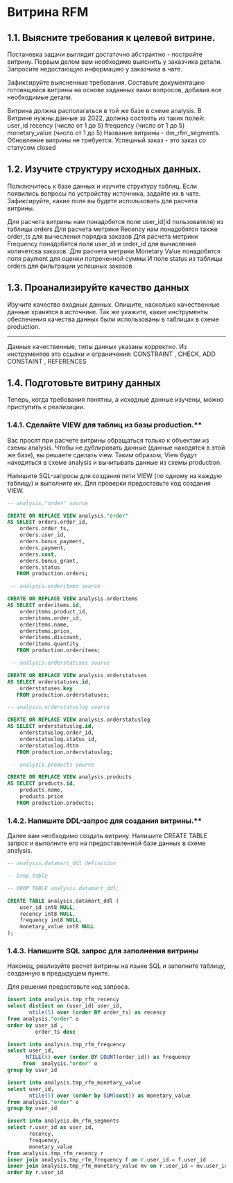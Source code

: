 # Витрина RFM

## 1.1. Выясните требования к целевой витрине.

Постановка задачи выглядит достаточно абстрактно - постройте витрину. Первым делом вам необходимо выяснить у заказчика детали. Запросите недостающую информацию у заказчика в чате.

Зафиксируйте выясненные требования. Составьте документацию готовящейся витрины на основе заданных вами вопросов, добавив все необходимые детали.

Витрина должна располагаться в той же базе в схеме analysis.
В Витрине нужны данные за 2022, должна состоять из таких полей:
user_id
recency (число от 1 до 5)
frequency (число от 1 до 5)
monetary_value (число от 1 до 5)
Название витрины - dm_rfm_segments. Обновление витрины не требуется.
Успешный заказ - это заказ со статусом closed



## 1.2. Изучите структуру исходных данных.

Полключитесь к базе данных и изучите структуру таблиц.
Если появились вопросы по устройству источника, задайте их в чате.
Зафиксируйте, какие поля вы будете использовать для расчета витрины.

Для расчета витрины нам понадобятся поле user_id(id пользователя) из таблицы orders
Для расчета метрики Recency нам понадобятся также order_ts для вычесления порядка заказов
Для расчета метрики Frequency понадобятся поля user_id и order_id для вычисления количетсва заказов.
Для расчета метрики Monetary Value понадобятся поля payment для оценки потреченной суммы
И поле status из таблицы orders для фильтрации успешных заказов


## 1.3. Проанализируйте качество данных

Изучите качество входных данных. Опишите, насколько качественные данные хранятся в источнике. Так же укажите, какие инструменты обеспечения качества данных были использованы в таблицах в схеме production.

-----------

Данные качественные, типы данных указаны корректно.
Из инструментов это ссылки и ограничения:
CONSTRAINT , CHECK, ADD CONSTAINT , REFERENCES

## 1.4. Подготовьте витрину данных

Теперь, когда требования понятны, а исходные данные изучены, можно приступить к реализации.

### 1.4.1. Сделайте VIEW для таблиц из базы production.**

Вас просят при расчете витрины обращаться только к объектам из схемы analysis. Чтобы не дублировать данные (данные находятся в этой же базе), вы решаете сделать view. Таким образом, View будут находиться в схеме analysis и вычитывать данные из схемы production. 

Напишите SQL-запросы для создания пяти VIEW (по одному на каждую таблицу) и выполните их. Для проверки предоставьте код создания VIEW.

```SQL
-- analysis."order" source

CREATE OR REPLACE VIEW analysis."order"
AS SELECT orders.order_id,
    orders.order_ts,
    orders.user_id,
    orders.bonus_payment,
    orders.payment,
    orders.cost,
    orders.bonus_grant,
    orders.status
   FROM production.orders;

 -- analysis.orderitems source

CREATE OR REPLACE VIEW analysis.orderitems
AS SELECT orderitems.id,
    orderitems.product_id,
    orderitems.order_id,
    orderitems.name,
    orderitems.price,
    orderitems.discount,
    orderitems.quantity
   FROM production.orderitems;

 -- analysis.orderstatuses source

CREATE OR REPLACE VIEW analysis.orderstatuses
AS SELECT orderstatuses.id,
    orderstatuses.key
   FROM production.orderstatuses;

-- analysis.orderstatuslog source

CREATE OR REPLACE VIEW analysis.orderstatuslog
AS SELECT orderstatuslog.id,
    orderstatuslog.order_id,
    orderstatuslog.status_id,
    orderstatuslog.dttm
   FROM production.orderstatuslog; 

 -- analysis.products source

CREATE OR REPLACE VIEW analysis.products
AS SELECT products.id,
    products.name,
    products.price
   FROM production.products;  


```

### 1.4.2. Напишите DDL-запрос для создания витрины.**

Далее вам необходимо создать витрину. Напишите CREATE TABLE запрос и выполните его на предоставленной базе данных в схеме analysis.

```SQL
-- analysis.datamart_ddl definition

-- Drop table

-- DROP TABLE analysis.datamart_ddl;

CREATE TABLE analysis.datamart_ddl (
	user_id int8 NULL,
	recency int8 NULL,
	frequency int8 NULL,
	monetary_value int8 NULL
);
```

### 1.4.3. Напишите SQL запрос для заполнения витрины

Наконец, реализуйте расчет витрины на языке SQL и заполните таблицу, созданную в предыдущем пункте.

Для решения предоставьте код запроса.

```SQL
insert into analysis.tmp_rfm_recency
select distinct on (user_id) user_id,
       ntile(5) over (order BY order_ts) as recency
from analysis."order" o 
order by user_id ,
         order_ts desc

insert into analysis.tmp_rfm_frequency
select user_id,
      NTILE(5) over (order BY COUNT(order_id)) as frequency
     from  analysis."order" o    
group by user_id

insert into analysis.tmp_rfm_monetary_value
select user_id,
       ntile(5) over (order by SUM(cost)) as monetary_value 
from analysis."order" o  
group by user_id

insert into analysis.dm_rfm_segments
select r.user_id as user_id,
       recency,
       frequency,
       monetary_value
from analysis.tmp_rfm_recency r
inner join analysis.tmp_rfm_frequency f on r.user_id = f.user_id 
inner join analysis.tmp_rfm_monetary_value mv on r.user_id = mv.user_id
order by r.user_id 
```



